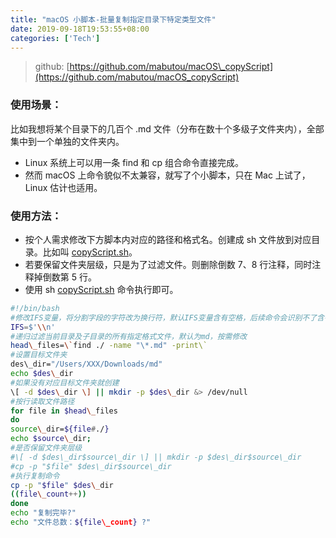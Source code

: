 ```yaml
---
title: "macOS 小脚本-批量复制指定目录下特定类型文件"
date: 2019-09-18T19:53:55+08:00
categories: ['Tech']
---
```


> github: [https://github.com/mabutou/macOS\_copyScript](https://github.com/mabutou/macOS_copyScript)

### 使用场景：

比如我想将某个目录下的几百个 .md 文件（分布在数十个多级子文件夹内），全部集中到一个单独的文件夹内。

*   Linux 系统上可以用一条 find 和 cp 组合命令直接完成。
*   然而 macOS 上命令貌似不太兼容，就写了个小脚本，只在 Mac 上试了，Linux 估计也适用。

### 使用方法：

*   按个人需求修改下方脚本内对应的路径和格式名。创建成 sh 文件放到对应目录。比如叫 [copyScript.sh](http://copyscript.sh/)。
*   若要保留文件夹层级，只是为了过滤文件。则删除倒数 7、8 行注释，同时注释掉倒数第 5 行。
*   使用 sh [copyScript.sh](http://copyscript.sh/) 命令执行即可。

``` bash
#!/bin/bash
#修改IFS变量，将分割字段的字符改为换行符，默认IFS变量含有空格，后续命令会识别不了含有空格的文件夹和文件名
IFS=$'\\n'
#递归过滤当前目录及子目录的所有指定格式文件，默认为md，按需修改
head\_files=\`find ./ -name "\*.md" -print\`
#设置目标文件夹
des\_dir="/Users/XXX/Downloads/md"
echo $des\_dir
#如果没有对应目标文件夹就创建
\[ -d $des\_dir \] || mkdir -p $des\_dir &> /dev/null
#按行读取文件路径
for file in $head\_files
do
source\_dir=${file#./}
echo $source\_dir;
#是否保留文件夹层级
#\[ -d $des\_dir$source\_dir \] || mkdir -p $des\_dir$source\_dir
#cp -p "$file" $des\_dir$source\_dir
#执行复制命令
cp -p "$file" $des\_dir
((file\_count++))
done
echo "复制完毕?"
echo "文件总数：${file\_count} ?"
```